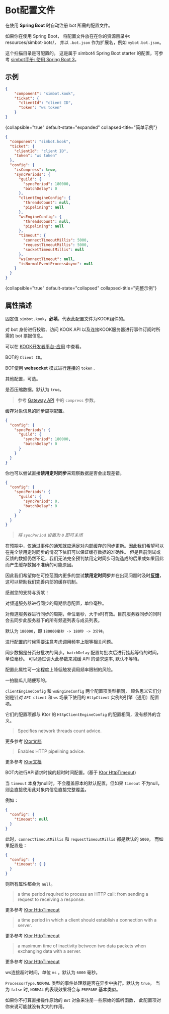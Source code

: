 # Bot配置文件

<include from="snippets.md" element-id="to-main-doc" />

<tldr>
<p>在使用 <b>Spring Boot</b> 时自动注册 bot 所需的配置文件。</p>
</tldr>

<tip>

如果你在使用 Spring Boot，
将配置文件放在在你的资源目录中:
<path>resources/simbot-bots/</path>，
并以 `.bot.json` 作为扩展名，例如 `mybot.bot.json`。

这个扫描目录是可配置的。
这是属于 simbot4 Spring Boot starter 的配置，可参考
[simbot手册: 使用 Spring Boot 3](https://simbot.forte.love/start-use-spring-boot-3.html)。

</tip>

## 示例

```json
{
    "component": "simbot.kook",
    "ticket": {
      "clientId": "client ID",
      "token": "ws token"
    }
}
```
{collapsible="true" default-state="expanded" collapsed-title="简单示例"}

```json
{
  "component": "simbot.kook",
  "ticket": {
    "clientId": "client ID",
    "token": "ws token"
  },
  "config": {
    "isCompress": true,
    "syncPeriods": {
      "guild": {
        "syncPeriod": 180000,
        "batchDelay": 0
      },
      "clientEngineConfig": {
        "threadsCount": null,
        "pipelining": null
      },
      "wsEngineConfig": {
        "threadsCount": null,
        "pipelining": null
      },
      "timeout": {
        "connectTimeoutMillis": 5000,
        "requestTimeoutMillis": 5000,
        "socketTimeoutMillis": null
      },
      "wsConnectTimeout": null,
      "isNormalEventProcessAsync": null
    }
  }
}
```
{collapsible="true" default-state="collapsed" collapsed-title="完整示例"}

## 属性描述

<deflist>
<def title="component">


固定值 `simbot.kook`，**必填**，代表此配置文件为KOOK组件的。

</def>
<def title="ticket">

对 bot 身份进行校验、访问 KOOK API 以及连接KOOK服务器进行事件订阅时所需的 bot 票据信息。

<note title="在哪儿?">

可以在 [KOOK开发者平台-应用](https://developer.kookapp.cn/app/index) 中查看。

</note>

<deflist>
<def title="clientId">

BOT的 `Client ID`。

</def>
<def title="token">

BOT使用 **websocket** 模式进行连接的 `token` .

</def>
</deflist>

</def>
<def title="config">


其他配置，可选。

<deflist>
<def title="isCompress">


是否压缩数据。默认为 `true`。

> 参考 [Gateway API](https://developer.kookapp.cn/doc/http/gateway) 中的 `compress` 参数。

</def>
<def title="syncPeriods">


缓存对象信息的同步周期配置。

```json
{
  "config": {
    "syncPeriods": {
      "guild": {
        "syncPeriod": 180000,
        "batchDelay": 0
      }
    }
  }
}
```

<tip>

你也可以尝试直接**禁用定时同步**来观察数据是否会出现差错。

```json
{
  "config": {
    "syncPeriods": {
      "guild": {
        "syncPeriod": 0,
        "batchDelay": 0
      }
    }
  }
}
```

> _将 `syncPeriod` 设置为 `0` 即可关闭_

在预期中，仅通过事件的通知就应满足对内部缓存的同步更新。因此我们希望可以在完全禁用定时同步的情况下依旧可以保证缓存数据的准确性。
但是目前测试或反馈的数据仍然不足，我们无法完全预判禁用定时同步可能造成的后果或如果因此而产生缓存数据不准确的可能原因。

因此我们希望你在可控范围内更多的尝试**禁用定时同步**并在出现问题时及时[**反馈**](https://github.com/simple-robot/simpler-robot/issues/new/choose)，
这可以帮助我们完善内部的缓存机制。

感谢您的支持与贡献！

</tip>

<deflist>
<def title="guild">

对频道服务器进行同步的周期信息配置，单位毫秒。

</def>
<def title="guild.syncPeriod">

对频道服务器进行同步的周期，单位毫秒，大于`0`时有效。目前服务器同步的同时会去同步此服务器下的所有频道列表与成员列表。

默认为 `180000`，即 `180000毫秒 -> 180秒 -> 3分钟`。

进行配置的时候需要注意考虑调用频率上限等相关问题。

</def>
<def title="guild.batchDelay">

同步数据是分页分批次的同步。`batchDelay` 配置每批次后进行挂起等待的时间，单位毫秒。
可以通过调大此参数来减缓 API 的请求速率, 默认不等待。

配置此属性可一定程度上降低触发调用频率限制的风险。

<tip>

一拍脑瓜儿随便写的。

</tip>

</def>
</deflist>

</def>
<def title="clientEngineConfig &amp; wsEngineConfig">


`clientEngineConfig` 和 `wsEngineConfig` 两个配置项类型相同，
顾名思义它们分别是针对 `API client` 和 `ws` 场景下使用的 `HttpClient` 实例的引擎（通用）配置项。

它们的配置项都与 Ktor 的 `HttpClientEngineConfig` 的配置相同，没有额外的含义。

<deflist>
<def title="threadsCount">

> Specifies network threads count advice.

更多参考 [Ktor文档](https://ktor.io/docs/http-client-engines.html#configure)

</def>
<def title="pipelining">

> Enables HTTP pipelining advice.

更多参考 [Ktor文档](https://ktor.io/docs/http-client-engines.html#configure)

</def>
</deflist>

</def>
<def title="timeout">

BOT内进行API请求时候的超时时间配置。(基于 [Ktor HttpTimeout](https://ktor.io/docs/timeout.html))

<tip>

当 `timeout` 本身为null时，不会覆盖原本的默认配置。但如果 `timeout` 不为null，则会直接使用此对象内信息直接完整覆盖。

例如：

```json
{
  "config": {
    "timeout": null
  }
}
```

此时，`connectTimeoutMillis` 和 `requestTimeoutMillis` 都是默认的 `5000`，
而如果配置是：

```json
{
  "config": {
    "timeout": { }
  }
}
```

则所有属性都会为 `null`。

</tip>
<deflist>

<def title="connectTimeoutMillis">


> a time period required to process an HTTP call: from sending a request to receiving a response.

更多参考 [Ktor HttpTimeout](https://ktor.io/docs/timeout.html#configure_plugin)

</def>
<def title="requestTimeoutMillis">


> a time period in which a client should establish a connection with a server.

更多参考 [Ktor HttpTimeout](https://ktor.io/docs/timeout.html#configure_plugin)

</def>
<def title="socketTimeoutMillis">


> a maximum time of inactivity between two data packets when exchanging data with a server.

更多参考 [Ktor HttpTimeout](https://ktor.io/docs/timeout.html#configure_plugin)

</def>
</deflist>

</def>
<def title="wsConnectTimeout">


ws连接超时时间，单位 `ms` 。默认为 `6000` 毫秒。

</def>
<def title="isNormalEventProcessAsync">


`ProcessorType.NORMAL` 类型的事件处理器是否在异步中执行。默认为 `true`。
当为 `false` 时, `NORMAL` 的表现效果将会与 `PREPARE` 基本类似。

<tip>

如果你不打算直接操作原始的 `Bot` 对象来注册一些原始的监听函数，
此配置项对你来说可能就没有太大的作用。

</tip>


</def>
</deflist>
</def>
</deflist>
